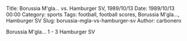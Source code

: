 Title: Borussia M'gla… vs. Hamburger SV, 1989/10/13
Date: 1989/10/13 00:00
Category: sports
Tags: football, football scores, Borussia M'gla…, Hamburger SV
Slug: borussia-mgla-vs-hamburger-sv
Author: carbonero


Borussia M'gla… 1 - 3 Hamburger SV
